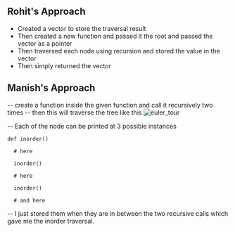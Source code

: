 ## Rohit's Approach

- Created a vector to store the traversal result
- Then created a new function and passed it the root and passed the vector as a pointer
- Then traversed each node using recursion and stored the value in the vector
- Then simply returned the vector


## Manish's Approach

-- create a function inside the given function and call it recursively two times
-- then this will traverse the tree like this
![euler_tour](https://github.com/manish7696/LEETCODE_practice/assets/78486326/ac5a4f66-5706-46b5-b952-b67a333aa97b)

-- Each of the node can be printed at 3 possible instances 
```
def inorder()

  # here

  inorder()

  # here

  inorder()

  # and here
```

-- I just stored them when they are in between the two recursive calls which gave me the inorder traversal.
